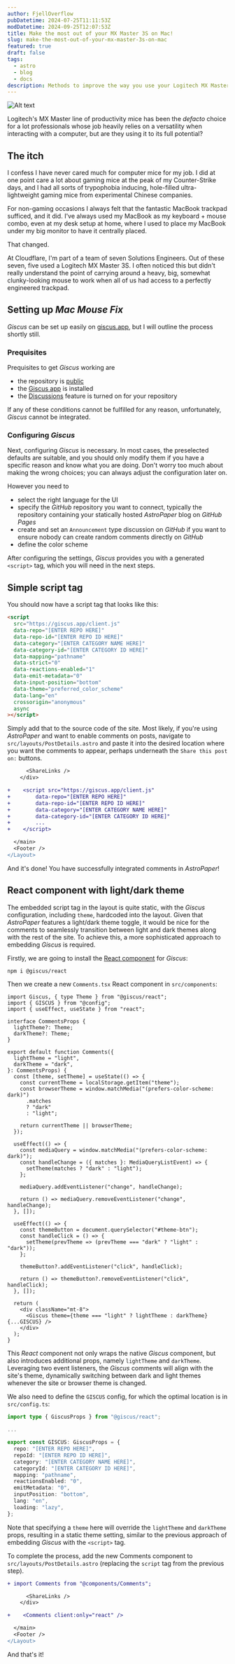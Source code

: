 ```yaml
---
author: FjellOverflow
pubDatetime: 2024-07-25T11:11:53Z
modDatetime: 2024-09-25T12:07:53Z
title: Make the most out of your MX Master 3S on Mac!
slug: make-the-most-out-of-your-mx-master-3s-on-mac
featured: true
draft: false
tags:
  - astro
  - blog
  - docs
description: Methods to improve the way you use your Logitech MX Master 3S mouse.
---
```


![Alt text](/src/assets/images/DSC08604.jpg "My MX Master 3S")

Logitech's MX Master line of productivity mice has been the _defacto_ choice for a lot professionals whose job heavily relies on a versatility when interacting with a computer, but are they using it to its full potential?

## The itch

I confess I have never cared much for computer mice for my job. I did at one point care a lot about gaming mice at the peak of my Counter-Strike days, and I had all sorts of trypophobia inducing, hole-filled ultra-lightweight gaming mice from experimental Chinese companies.

For non-gaming occasions I always felt that the fantastic MacBook trackpad sufficed, and it did. I've always used my MacBook as my keyboard + mouse combo, even at my desk setup at home, where I used to place my MacBook under my big monitor to have it centrally placed.

That changed.

At Cloudflare, I'm part of a team of seven Solutions Engineers. Out of these seven, five used a Logitech MX Master 3S. I often noticed this but didn't really understand the point of carrying around a heavy, big, somewhat clunky-looking mouse to work when all of us had access to a perfectly engineered trackpad.

## Setting up _Mac Mouse Fix_

_Giscus_ can be set up easily on [giscus.app](https://giscus.app/), but I will outline the process shortly still.

### Prequisites

Prequisites to get _Giscus_ working are

- the repository is [public](https://docs.github.com/en/repositories/managing-your-repositorys-settings-and-features/managing-repository-settings/setting-repository-visibility#making-a-repository-public)
- the [Giscus app](https://github.com/apps/giscus) is installed
- the [Discussions](https://docs.github.com/en/github/administering-a-repository/managing-repository-settings/enabling-or-disabling-github-discussions-for-a-repository) feature is turned on for your repository

If any of these conditions cannot be fulfilled for any reason, unfortunately, _Giscus_ cannot be integrated.

### Configuring _Giscus_

Next, configuring _Giscus_ is necessary. In most cases, the preselected defaults are suitable, and you should only modify them if you have a specific reason and know what you are doing. Don't worry too much about making the wrong choices; you can always adjust the configuration later on.

However you need to

- select the right language for the UI
- specify the _GitHub_ repository you want to connect, typically the repository containing your statically hosted _AstroPaper_ blog on _GitHub Pages_
- create and set an `Announcement` type discussion on _GitHub_ if you want to ensure nobody can create random comments directly on _GitHub_
- define the color scheme

After configuring the settings, _Giscus_ provides you with a generated `<script>` tag, which you will need in the next steps.

## Simple script tag

You should now have a script tag that looks like this:

```html
<script
  src="https://giscus.app/client.js"
  data-repo="[ENTER REPO HERE]"
  data-repo-id="[ENTER REPO ID HERE]"
  data-category="[ENTER CATEGORY NAME HERE]"
  data-category-id="[ENTER CATEGORY ID HERE]"
  data-mapping="pathname"
  data-strict="0"
  data-reactions-enabled="1"
  data-emit-metadata="0"
  data-input-position="bottom"
  data-theme="preferred_color_scheme"
  data-lang="en"
  crossorigin="anonymous"
  async
></script>
```

Simply add that to the source code of the site. Most likely, if you're using _AstroPaper_ and want to enable comments on posts, navigate to `src/layouts/PostDetails.astro` and paste it into the desired location where you want the comments to appear, perhaps underneath the `Share this post on:` buttons.

```diff
      <ShareLinks />
    </div>

+    <script src="https://giscus.app/client.js"
+        data-repo="[ENTER REPO HERE]"
+        data-repo-id="[ENTER REPO ID HERE]"
+        data-category="[ENTER CATEGORY NAME HERE]"
+        data-category-id="[ENTER CATEGORY ID HERE]"
+        ...
+    </script>

  </main>
  <Footer />
</Layout>
```

And it's done! You have successfully integrated comments in _AstroPaper_!

## React component with light/dark theme

The embedded script tag in the layout is quite static, with the _Giscus_ configuration, including `theme`, hardcoded into the layout. Given that _AstroPaper_ features a light/dark theme toggle, it would be nice for the comments to seamlessly transition between light and dark themes along with the rest of the site. To achieve this, a more sophisticated approach to embedding _Giscus_ is required.

Firstly, we are going to install the [React component](https://www.npmjs.com/package/@giscus/react) for _Giscus_:

```bash
npm i @giscus/react
```

Then we create a new `Comments.tsx` React component in `src/components`:

```tsx
import Giscus, { type Theme } from "@giscus/react";
import { GISCUS } from "@config";
import { useEffect, useState } from "react";

interface CommentsProps {
  lightTheme?: Theme;
  darkTheme?: Theme;
}

export default function Comments({
  lightTheme = "light",
  darkTheme = "dark",
}: CommentsProps) {
  const [theme, setTheme] = useState(() => {
    const currentTheme = localStorage.getItem("theme");
    const browserTheme = window.matchMedia("(prefers-color-scheme: dark)")
      .matches
      ? "dark"
      : "light";

    return currentTheme || browserTheme;
  });

  useEffect(() => {
    const mediaQuery = window.matchMedia("(prefers-color-scheme: dark)");
    const handleChange = ({ matches }: MediaQueryListEvent) => {
      setTheme(matches ? "dark" : "light");
    };

    mediaQuery.addEventListener("change", handleChange);

    return () => mediaQuery.removeEventListener("change", handleChange);
  }, []);

  useEffect(() => {
    const themeButton = document.querySelector("#theme-btn");
    const handleClick = () => {
      setTheme(prevTheme => (prevTheme === "dark" ? "light" : "dark"));
    };

    themeButton?.addEventListener("click", handleClick);

    return () => themeButton?.removeEventListener("click", handleClick);
  }, []);

  return (
    <div className="mt-8">
      <Giscus theme={theme === "light" ? lightTheme : darkTheme} {...GISCUS} />
    </div>
  );
}
```

This _React_ component not only wraps the native _Giscus_ component, but also introduces additional props, namely `lightTheme` and `darkTheme`. Leveraging two event listeners, the _Giscus_ comments will align with the site's theme, dynamically switching between dark and light themes whenever the site or browser theme is changed.

We also need to define the `GISCUS` config, for which the optimal location is in `src/config.ts`:

```ts
import type { GiscusProps } from "@giscus/react";

...

export const GISCUS: GiscusProps = {
  repo: "[ENTER REPO HERE]",
  repoId: "[ENTER REPO ID HERE]",
  category: "[ENTER CATEGORY NAME HERE]",
  categoryId: "[ENTER CATEGORY ID HERE]",
  mapping: "pathname",
  reactionsEnabled: "0",
  emitMetadata: "0",
  inputPosition: "bottom",
  lang: "en",
  loading: "lazy",
};
```

Note that specifying a `theme` here will override the `lightTheme` and `darkTheme` props, resulting in a static theme setting, similar to the previous approach of embedding _Giscus_ with the `<script>` tag.

To complete the process, add the new Comments component to `src/layouts/PostDetails.astro` (replacing the `script` tag from the previous step).

```diff
+ import Comments from "@components/Comments";

      <ShareLinks />
    </div>

+    <Comments client:only="react" />

  </main>
  <Footer />
</Layout>
```

And that's it!

